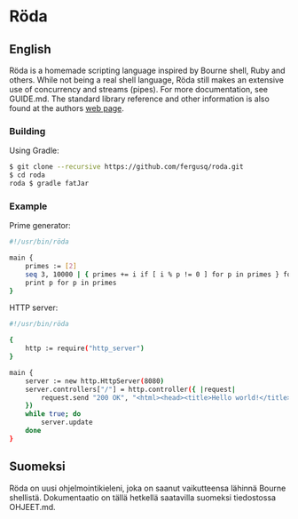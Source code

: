 # Röda

## English

Röda is a homemade scripting language inspired by Bourne shell, Ruby and others. While not being a real shell language, Röda
still makes an extensive use of concurrency and streams (pipes). For more documentation, see GUIDE.md.
The standard library reference and other information is also found at the authors [web page](http://kaivos.org/~iikka/röda/doc). 

### Building

Using Gradle:

```sh
$ git clone --recursive https://github.com/fergusq/roda.git
$ cd roda
roda $ gradle fatJar
```

### Example

Prime generator:

```sh
#!/usr/bin/röda

main {
	primes := [2]
	seq 3, 10000 | { primes += i if [ i % p != 0 ] for p in primes } for i
	print p for p in primes
}
```

HTTP server:

```sh
#!/usr/bin/röda

{
	http := require("http_server")
}

main {
	server := new http.HttpServer(8080)
	server.controllers["/"] = http.controller({ |request|
		request.send "200 OK", "<html><head><title>Hello world!</title></head><body>Hello world!</body></html>"
	})
	while true; do
		server.update
	done
}
```

## Suomeksi

Röda on uusi ohjelmointikieleni, joka on saanut vaikutteensa lähinnä Bourne shellistä.
Dokumentaatio on tällä hetkellä saatavilla suomeksi tiedostossa OHJEET.md.
